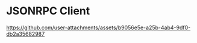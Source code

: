 # JSONRPC Client



https://github.com/user-attachments/assets/b9056e5e-a25b-4ab4-9df0-db2a35682987

